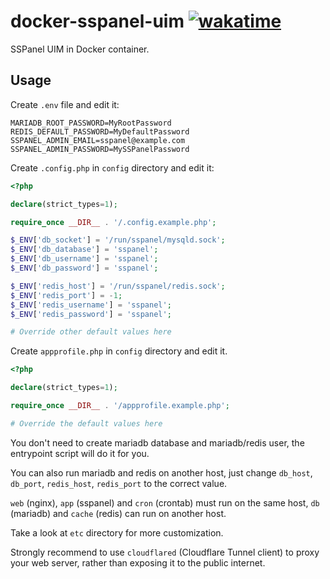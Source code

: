 # docker-sspanel-uim [![wakatime](https://wakatime.com/badge/github/jat001/docker-sspanel-uim.svg)](https://wakatime.com/@Jat/projects/yieaswmqse)

SSPanel UIM in Docker container.

## Usage

Create `.env` file and edit it:

```text
MARIADB_ROOT_PASSWORD=MyRootPassword
REDIS_DEFAULT_PASSWORD=MyDefaultPassword
SSPANEL_ADMIN_EMAIL=sspanel@example.com
SSPANEL_ADMIN_PASSWORD=MySSPanelPassword
```

Create `.config.php` in `config` directory and edit it:

```php
<?php

declare(strict_types=1);

require_once __DIR__ . '/.config.example.php';

$_ENV['db_socket'] = '/run/sspanel/mysqld.sock';
$_ENV['db_database'] = 'sspanel';
$_ENV['db_username'] = 'sspanel';
$_ENV['db_password'] = 'sspanel';

$_ENV['redis_host'] = '/run/sspanel/redis.sock';
$_ENV['redis_port'] = -1;
$_ENV['redis_username'] = 'sspanel';
$_ENV['redis_password'] = 'sspanel';

# Override other default values here

```

Create `appprofile.php` in `config` directory and edit it.

```php
<?php

declare(strict_types=1);

require_once __DIR__ . '/appprofile.example.php';

# Override the default values here

```

You don't need to create mariadb database and mariadb/redis user, the entrypoint script will do it for you.

You can also run mariadb and redis on another host, just change `db_host`, `db_port`, `redis_host`, `redis_port` to the correct value.

`web` (nginx), `app` (sspanel) and `cron` (crontab) must run on the same host, `db` (mariadb) and `cache` (redis) can run on another host.

Take a look at `etc` directory for more customization.

Strongly recommend to use `cloudflared` (Cloudflare Tunnel client) to proxy your web server, rather than exposing it to the public internet.
